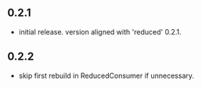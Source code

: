 ## 0.2.1 

* initial release. version aligned with 'reduced' 0.2.1.

## 0.2.2 

* skip first rebuild in ReducedConsumer if unnecessary. 
